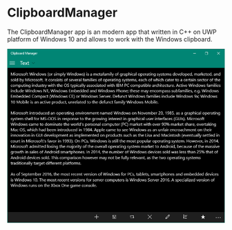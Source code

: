 # ClipboardManager
The ClipboardManager app is an modern app that written in C++ on UWP platform of Windows 10 and allows to work with the Windows clipboard.

![Clipboard Manager](./doc/Screenshots/ClipboardManager_Screenshot.png)

